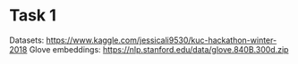 # Task 1

Datasets: https://www.kaggle.com/jessicali9530/kuc-hackathon-winter-2018
Glove embeddings: https://nlp.stanford.edu/data/glove.840B.300d.zip
